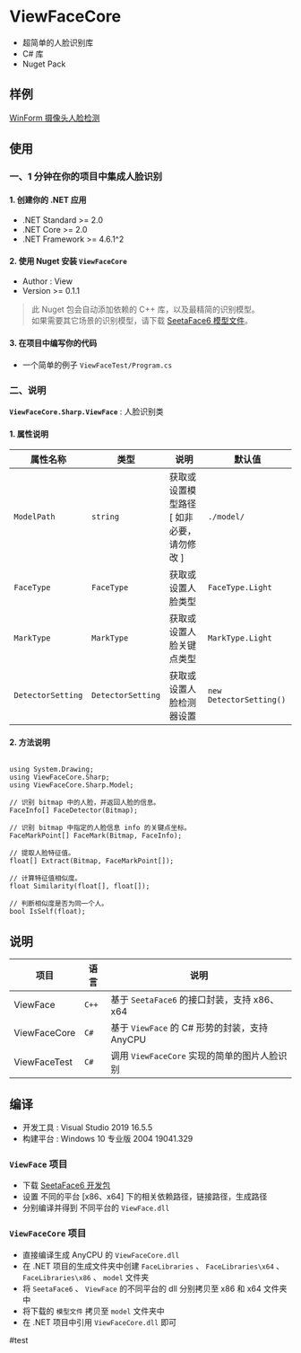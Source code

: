 # ViewFaceCore
- 超简单的人脸识别库
- C# 库
- Nuget Pack

## 样例
[WinForm 摄像头人脸检测](https://github.com/View12138/ViewFaceCoreDemo)

## 使用

### 一、1 分钟在你的项目中集成人脸识别

#### 1. 创建你的 .NET 应用
  - .NET Standard >= 2.0
  - .NET Core >= 2.0
  - .NET Framework >= 4.6.1^2

#### 2. 使用 Nuget 安装 `ViewFaceCore`
  - Author : View
  - Version >= 0.1.1
  > 此 Nuget 包会自动添加依赖的 C++ 库，以及最精简的识别模型。  
  > 如果需要其它场景的识别模型，请下载 [SeetaFace6 模型文件](https://github.com/seetafaceengine/SeetaFace6#%E7%99%BE%E5%BA%A6%E7%BD%91%E7%9B%98)。  

#### 3. 在项目中编写你的代码
  - 一个简单的例子 `ViewFaceTest/Program.cs`

### 二、说明

**`ViewFaceCore.Sharp.ViewFace`** : 人脸识别类

#### 1. 属性说明
| 属性名称 | 类型 | 说明 | 默认值 |
| - | - | - | - |
| `ModelPath` | `string` | 获取或设置模型路径 [ 如非必要，请勿修改 ] | `./model/` |
| `FaceType` | `FaceType` | 获取或设置人脸类型 | `FaceType.Light` |
| `MarkType` | `MarkType` | 获取或设置人脸关键点类型 | `MarkType.Light` |
| `DetectorSetting` | `DetectorSetting` | 获取或设置人脸检测器设置 | `new DetectorSetting()` |
  
#### 2. 方法说明
```

using System.Drawing;
using ViewFaceCore.Sharp;
using ViewFaceCore.Sharp.Model;

// 识别 bitmap 中的人脸，并返回人脸的信息。
FaceInfo[] FaceDetector(Bitmap);

// 识别 bitmap 中指定的人脸信息 info 的关键点坐标。
FaceMarkPoint[] FaceMark(Bitmap, FaceInfo);

// 提取人脸特征值。
float[] Extract(Bitmap, FaceMarkPoint[]);

// 计算特征值相似度。
float Similarity(float[], float[]);

// 判断相似度是否为同一个人。
bool IsSelf(float);

```

## 说明

| 项目 | 语言 | 说明 |
| - | - | - |
| ViewFace | `C++` | 基于 `SeetaFace6` 的接口封装，支持 x86、x64 |
| ViewFaceCore | `C#` | 基于 `ViewFace` 的 C# 形势的封装，支持 AnyCPU |
| ViewFaceTest | `C#` | 调用 `ViewFaceCore` 实现的简单的图片人脸识别 |

## 编译
- 开发工具 : Visual Studio 2019 16.5.5
- 构建平台 : Windows 10 专业版 2004 19041.329

### `ViewFace` 项目
- 下载 [SeetaFace6 开发包](https://github.com/seetafaceengine/SeetaFace6#%E7%99%BE%E5%BA%A6%E7%BD%91%E7%9B%98)
- 设置 不同的平台 [x86、x64] 下的相关依赖路径，链接路径，生成路径
- 分别编译并得到 不同平台的 `ViewFace.dll`

### `ViewFaceCore` 项目
- 直接编译生成 AnyCPU 的 `ViewFaceCore.dll` 
- 在 .NET 项目的生成文件夹中创建 `FaceLibraries` 、 `FaceLibraries\x64` 、 `FaceLibraries\x86` 、 `model` 文件夹
- 将 `SeetaFace6` 、 `ViewFace` 的不同平台的 dll 分别拷贝至 x86 和 x64 文件夹中
- 将下载的 `模型文件` 拷贝至 `model` 文件夹中
- 在 .NET 项目中引用 `ViewFaceCore.dll` 即可

#test